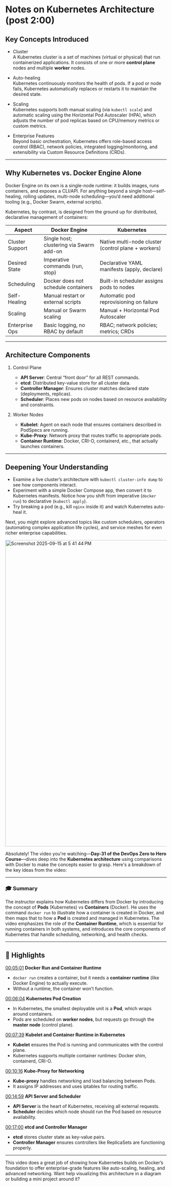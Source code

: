 # Notes on Kubernetes Architecture (post 2:00)

## Key Concepts Introduced
- Cluster  
  A Kubernetes cluster is a set of machines (virtual or physical) that run containerized applications. It consists of one or more **control plane** nodes and multiple **worker** nodes.

- Auto-healing  
  Kubernetes continuously monitors the health of pods. If a pod or node fails, Kubernetes automatically replaces or restarts it to maintain the desired state.

- Scaling  
  Kubernetes supports both manual scaling (via `kubectl scale`) and automatic scaling using the Horizontal Pod Autoscaler (HPA), which adjusts the number of pod replicas based on CPU/memory metrics or custom metrics.

- Enterprise Features  
  Beyond basic orchestration, Kubernetes offers role-based access control (RBAC), network policies, integrated logging/monitoring, and extensibility via Custom Resource Definitions (CRDs).

---

## Why Kubernetes vs. Docker Engine Alone

Docker Engine on its own is a single-node runtime: it builds images, runs containers, and exposes a CLI/API. For anything beyond a single host—self-healing, rolling updates, multi-node scheduling—you’d need additional tooling (e.g., Docker Swarm, external scripts).

Kubernetes, by contrast, is designed from the ground up for distributed, declarative management of containers:

| Aspect             | Docker Engine                          | Kubernetes                                     |
|--------------------|----------------------------------------|------------------------------------------------|
| Cluster Support    | Single host; clustering via Swarm add-on | Native multi-node cluster (control plane + workers) |
| Desired State      | Imperative commands (run, stop)         | Declarative YAML manifests (apply, declare)    |
| Scheduling         | Docker does not schedule containers     | Built-in scheduler assigns pods to nodes       |
| Self-Healing       | Manual restart or external scripts      | Automatic pod reprovisioning on failure        |
| Scaling            | Manual or Swarm scaling                 | Manual + Horizontal Pod Autoscaler             |
| Enterprise Ops     | Basic logging, no RBAC by default       | RBAC; network policies; metrics; CRDs          |

---

## Architecture Components

1. Control Plane  
   - **API Server**: Central “front door” for all REST commands.  
   - **etcd**: Distributed key-value store for all cluster data.  
   - **Controller Manager**: Ensures cluster matches declared state (deployments, replicas).  
   - **Scheduler**: Places new pods on nodes based on resource availability and constraints.

2. Worker Nodes  
   - **Kubelet**: Agent on each node that ensures containers described in PodSpecs are running.  
   - **Kube-Proxy**: Network proxy that routes traffic to appropriate pods.  
   - **Container Runtime**: Docker, CRI-O, containerd, etc., that actually launches containers.

---

## Deepening Your Understanding

- Examine a live cluster’s architecture with `kubectl cluster-info dump` to see how components interact.  
- Experiment with a simple Docker Compose app, then convert it to Kubernetes manifests. Notice how you shift from imperative (`docker run`) to declarative (`kubectl apply`).  
- Try breaking a pod (e.g., kill `nginx` inside it) and watch Kubernetes auto-heal it.  

Next, you might explore advanced topics like custom schedulers, operators (automating complex application life cycles), and service meshes for even richer enterprise capabilities.


<img width="1470" height="956" alt="Screenshot 2025-09-15 at 5 41 44 PM" src="https://github.com/user-attachments/assets/80ac5ec5-19f7-4832-bdf3-a8ed71573f87" />

Absolutely! The video you're watching—**Day-31 of the DevOps Zero to Hero Course**—dives deep into the **Kubernetes architecture** using comparisons with Docker to make the concepts easier to grasp. Here's a breakdown of the key ideas from the video:

---

### 🎓 Summary
The instructor explains how Kubernetes differs from Docker by introducing the concept of **Pods** (Kubernetes) vs **Containers** (Docker). He uses the command `docker run` to illustrate how a container is created in Docker, and then maps that to how a **Pod** is created and managed in Kubernetes. The video emphasizes the role of the **Container Runtime**, which is essential for running containers in both systems, and introduces the core components of Kubernetes that handle scheduling, networking, and health checks.

---

## 🎯 Highlights
[00:05:01](#timestamp-00:05:01) **Docker Run and Container Runtime**
- `docker run` creates a container, but it needs a **container runtime** (like Docker Engine) to actually execute.
- Without a runtime, the container won’t function.

[00:06:04](#timestamp-00:06:04) **Kubernetes Pod Creation**
- In Kubernetes, the smallest deployable unit is a **Pod**, which wraps around containers.
- Pods are scheduled on **worker nodes**, but requests go through the **master node** (control plane).

[00:07:39](#timestamp-00:07:39) **Kubelet and Container Runtime in Kubernetes**
- **Kubelet** ensures the Pod is running and communicates with the control plane.
- Kubernetes supports multiple container runtimes: Docker shim, containerd, CRI-O.

[00:10:16](#timestamp-00:10:16) **Kube-Proxy for Networking**
- **Kube-proxy** handles networking and load balancing between Pods.
- It assigns IP addresses and uses iptables for routing traffic.

[00:14:59](#timestamp-00:14:59) **API Server and Scheduler**
- **API Server** is the heart of Kubernetes, receiving all external requests.
- **Scheduler** decides which node should run the Pod based on resource availability.

[00:17:00](#timestamp-00:17:00) **etcd and Controller Manager**
- **etcd** stores cluster state as key-value pairs.
- **Controller Manager** ensures controllers like ReplicaSets are functioning properly.

---

This video does a great job of showing how Kubernetes builds on Docker’s foundation to offer enterprise-grade features like auto-scaling, healing, and advanced networking. Want help visualizing this architecture in a diagram or building a mini project around it?



